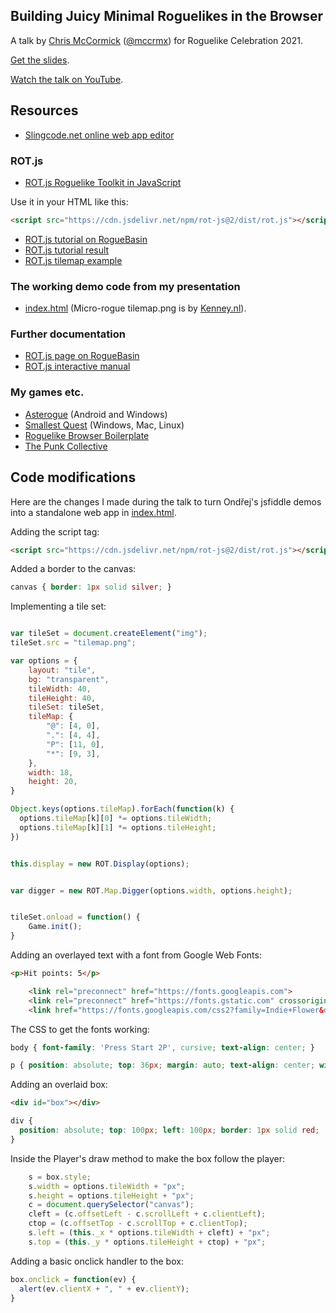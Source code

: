 ## Building Juicy Minimal Roguelikes in the Browser

A talk by [Chris McCormick](https://mccormick.cx) ([@mccrmx](https://twitter.com/mccrmx)) for Roguelike Celebration 2021.

[Get the slides](./building-juicy-minimal-roguelikes-in-the-browser.odp).

[Watch the talk on YouTube](https://www.youtube.com/watch?v=dJbUmDsyJRw).

## Resources

 * [Slingcode.net online web app editor](https://slingcode.net)

### ROT.js

 * [ROT.js Roguelike Toolkit in JavaScript](http://ondras.github.io/rot.js/hp/)

Use it in your HTML like this:

```html
<script src="https://cdn.jsdelivr.net/npm/rot-js@2/dist/rot.js"></script>
```

 * [ROT.js tutorial on RogueBasin](http://roguebasin.com/?title=Rot.js_tutorial)
 * [ROT.js tutorial result](https://jsfiddle.net/rotjs/qRnFY/)
 * [ROT.js tilemap example](http://jsfiddle.net/vqy1Lgnx/1/)

### The working demo code from my presentation

 * [index.html](./index.html) (Micro-rogue tilemap.png is by [Kenney.nl](https://kenney.nl/)).

### Further documentation

 * [ROT.js page on RogueBasin](http://roguebasin.com/?title=Rot.js)
 * [ROT.js interactive manual](https://ondras.github.io/rot.js/manual/)

### My games etc.

 * [Asterogue](https://asterogue.space) (Android and Windows)
 * [Smallest Quest](https://thepunkcollective.itch.io/smallest-quest) (Windows, Mac, Linux)
 * [Roguelike Browser Boilerplate](https://chr15m.itch.io/roguelike-browser-boilerplate)
 * [The Punk Collective](https://thepunkcollective.com/)

## Code modifications

Here are the changes I made during the talk to turn Ondřej's jsfiddle demos into a standalone web app in [index.html](./index.html).

Adding the script tag:

```html
<script src="https://cdn.jsdelivr.net/npm/rot-js@2/dist/rot.js"></script>
```

Added a border to the canvas:

```css
canvas { border: 1px solid silver; }
```

Implementing a tile set:

```javascript

var tileSet = document.createElement("img");
tileSet.src = "tilemap.png";

var options = {
    layout: "tile",
    bg: "transparent",
    tileWidth: 40,
    tileHeight: 40,
    tileSet: tileSet,
    tileMap: {
        "@": [4, 0],
        ".": [4, 4],
        "P": [11, 0],
        "*": [9, 3],
    },
    width: 18,
    height: 20,
}

Object.keys(options.tileMap).forEach(function(k) {
  options.tileMap[k][0] *= options.tileWidth;
  options.tileMap[k][1] *= options.tileHeight;
})


this.display = new ROT.Display(options);


var digger = new ROT.Map.Digger(options.width, options.height);


tileSet.onload = function() {
	Game.init();
}
```

Adding an overlayed text with a font from Google Web Fonts:

```html
<p>Hit points: 5</p>

    <link rel="preconnect" href="https://fonts.googleapis.com">
    <link rel="preconnect" href="https://fonts.gstatic.com" crossorigin>
    <link href="https://fonts.googleapis.com/css2?family=Indie+Flower&display=swap" rel="stylesheet">
```

The CSS to get the fonts working:

```css
body { font-family: 'Press Start 2P', cursive; text-align: center; }

p { position: absolute; top: 36px; margin: auto; text-align: center; width: 100%; display: block; }
```

Adding an overlaid box:

```html
<div id="box"></div>
```

```css
div {
  position: absolute; top: 100px; left: 100px; border: 1px solid red;
}
```

Inside the Player's draw method to make the box follow the player:

```javascript
    s = box.style;
    s.width = options.tileWidth + "px";
    s.height = options.tileHeight + "px";
    c = document.querySelector("canvas");
    cleft = (c.offsetLeft - c.scrollLeft + c.clientLeft);
    ctop = (c.offsetTop - c.scrollTop + c.clientTop);
    s.left = (this._x * options.tileWidth + cleft) + "px";
    s.top = (this._y * options.tileHeight + ctop) + "px";
```

Adding a basic onclick handler to the box:

```javascript
box.onclick = function(ev) {
  alert(ev.clientX + ", " + ev.clientY);
}
```

